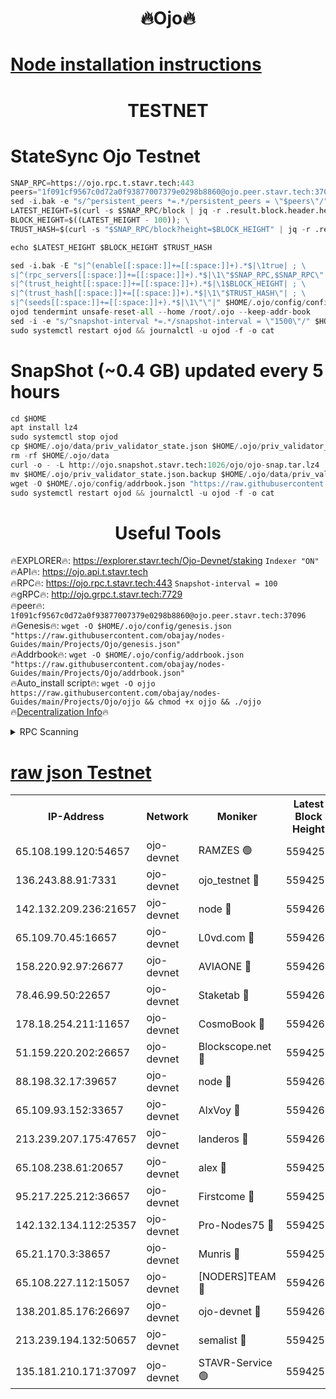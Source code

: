 <h1 align="center"> 🔥Ojo🔥</h1>

[Node installation instructions](https://github.com/obajay/nodes-Guides/tree/main/Projects/Ojo)
=

<h1 align="center"> TESTNET</h1>

# StateSync Ojo Testnet
```python
SNAP_RPC=https://ojo.rpc.t.stavr.tech:443
peers="1f091cf9567c0d72a0f93877007379e0298b8860@ojo.peer.stavr.tech:37096"
sed -i.bak -e "s/^persistent_peers *=.*/persistent_peers = \"$peers\"/" $HOME/.ojo/config/config.toml
LATEST_HEIGHT=$(curl -s $SNAP_RPC/block | jq -r .result.block.header.height); \
BLOCK_HEIGHT=$((LATEST_HEIGHT - 100)); \
TRUST_HASH=$(curl -s "$SNAP_RPC/block?height=$BLOCK_HEIGHT" | jq -r .result.block_id.hash)

echo $LATEST_HEIGHT $BLOCK_HEIGHT $TRUST_HASH

sed -i.bak -E "s|^(enable[[:space:]]+=[[:space:]]+).*$|\1true| ; \
s|^(rpc_servers[[:space:]]+=[[:space:]]+).*$|\1\"$SNAP_RPC,$SNAP_RPC\"| ; \
s|^(trust_height[[:space:]]+=[[:space:]]+).*$|\1$BLOCK_HEIGHT| ; \
s|^(trust_hash[[:space:]]+=[[:space:]]+).*$|\1\"$TRUST_HASH\"| ; \
s|^(seeds[[:space:]]+=[[:space:]]+).*$|\1\"\"|" $HOME/.ojo/config/config.toml
ojod tendermint unsafe-reset-all --home /root/.ojo --keep-addr-book
sed -i -e "s/^snapshot-interval *=.*/snapshot-interval = \"1500\"/" $HOME/.ojo/config/app.toml
sudo systemctl restart ojod && journalctl -u ojod -f -o cat
```
# SnapShot (~0.4 GB) updated every 5 hours
```python
cd $HOME
apt install lz4
sudo systemctl stop ojod
cp $HOME/.ojo/data/priv_validator_state.json $HOME/.ojo/priv_validator_state.json.backup
rm -rf $HOME/.ojo/data
curl -o - -L http://ojo.snapshot.stavr.tech:1026/ojo/ojo-snap.tar.lz4 | lz4 -c -d - | tar -x -C $HOME/.ojo --strip-components 2
mv $HOME/.ojo/priv_validator_state.json.backup $HOME/.ojo/data/priv_validator_state.json
wget -O $HOME/.ojo/config/addrbook.json "https://raw.githubusercontent.com/obajay/nodes-Guides/main/Projects/Ojo/addrbook.json"
sudo systemctl restart ojod && journalctl -u ojod -f -o cat
```
 <h1 align="center"> Useful Tools</h1>

🔥EXPLORER🔥:        https://explorer.stavr.tech/Ojo-Devnet/staking        `Indexer "ON"` \
🔥API🔥:                     https://ojo.api.t.stavr.tech \
🔥RPC🔥:                    https://ojo.rpc.t.stavr.tech:443              `Snapshot-interval = 100` \
🔥gRPC🔥:                  http://ojo.grpc.t.stavr.tech:7729 \
🔥peer🔥:                   `1f091cf9567c0d72a0f93877007379e0298b8860@ojo.peer.stavr.tech:37096` \
🔥Genesis🔥:    ```wget -O $HOME/.ojo/config/genesis.json "https://raw.githubusercontent.com/obajay/nodes-Guides/main/Projects/Ojo/genesis.json"``` \
🔥Addrbook🔥:    ```wget -O $HOME/.ojo/config/addrbook.json "https://raw.githubusercontent.com/obajay/nodes-Guides/main/Projects/Ojo/addrbook.json"``` \
🔥Auto_install script🔥: ```wget -O ojjo https://raw.githubusercontent.com/obajay/nodes-Guides/main/Projects/Ojo/ojjo && chmod +x ojjo && ./ojjo``` \
🔥[Decentralization Info](https://github.com/obajay/StateSync-snapshots/tree/main/Projects/Ojo/Decentralization)🔥



<details>
<summary>RPC Scanning</summary>

<h2 align="center"> We scan nodes in real time every 4 hours. And we provide the final result of RPC endpoints.
We cannot influence the operation of these nodes in any way. </h2>


```python
If Voting Power is higher than 0 --> then the Node is a validator of the network and may be subject to attack and be a potential threat to the chain.
```
```python
We marked such validators with a red symbol
```

</details>

[raw json Testnet](https://rpc-check.ojot.stavr.tech/ojot/rpc-ojot-result.json)
=


<table><tr><th>IP-Address</th><th>Network</th><th>Moniker</th><th>Latest Block Height</th><th>Earliest Block Height</th><th>Catching Up</th><th>Tx Index</th><th>Voting Power</th><th>Scan Time</th></tr><tr><td>65.108.199.120:54657</td><td>ojo-devnet</td><td>RAMZES 🟢</td><td>5594257</td><td>306156</td><td>False</td><td>on</td><td>0</td><td>2024-02-25T00:30:25.085569528UTC</td></tr><tr><td>136.243.88.91:7331</td><td>ojo-devnet</td><td>ojo_testnet 🔴</td><td>5594259</td><td>308845</td><td>False</td><td>on</td><td>1000</td><td>2024-02-25T00:30:33.579571012UTC</td></tr><tr><td>142.132.209.236:21657</td><td>ojo-devnet</td><td>node 🔴</td><td>5594261</td><td>350001</td><td>False</td><td>on</td><td>1999</td><td>2024-02-25T00:30:47.211187866UTC</td></tr><tr><td>65.109.70.45:16657</td><td>ojo-devnet</td><td>L0vd.com 🔴</td><td>5594263</td><td>695918</td><td>False</td><td>off</td><td>998</td><td>2024-02-25T00:30:55.246685341UTC</td></tr><tr><td>158.220.92.97:26677</td><td>ojo-devnet</td><td>AVIAONE 🔴</td><td>5594260</td><td>2754001</td><td>False</td><td>on</td><td>19926</td><td>2024-02-25T00:30:42.144724684UTC</td></tr><tr><td>78.46.99.50:22657</td><td>ojo-devnet</td><td>Staketab 🔴</td><td>5594263</td><td>4254801</td><td>False</td><td>on</td><td>1276</td><td>2024-02-25T00:30:55.502391613UTC</td></tr><tr><td>178.18.254.211:11657</td><td>ojo-devnet</td><td>CosmoBook 🔴</td><td>5594262</td><td>4392001</td><td>False</td><td>off</td><td>1047</td><td>2024-02-25T00:30:49.600440194UTC</td></tr><tr><td>51.159.220.202:26657</td><td>ojo-devnet</td><td>Blockscope.net 🔴</td><td>5594257</td><td>4425001</td><td>False</td><td>on</td><td>1957</td><td>2024-02-25T00:30:24.166246258UTC</td></tr><tr><td>88.198.32.17:39657</td><td>ojo-devnet</td><td>node 🔴</td><td>5594262</td><td>4710001</td><td>False</td><td>on</td><td>99638</td><td>2024-02-25T00:30:49.862802334UTC</td></tr><tr><td>65.109.93.152:33657</td><td>ojo-devnet</td><td>AlxVoy 🔴</td><td>5594261</td><td>4943001</td><td>False</td><td>on</td><td>4491415</td><td>2024-02-25T00:30:46.934048994UTC</td></tr><tr><td>213.239.207.175:47657</td><td>ojo-devnet</td><td>landeros 🔴</td><td>5594260</td><td>4967924</td><td>False</td><td>off</td><td>11083</td><td>2024-02-25T00:30:42.397530950UTC</td></tr><tr><td>65.108.238.61:20657</td><td>ojo-devnet</td><td>alex 🔴</td><td>5594257</td><td>5131001</td><td>False</td><td>on</td><td>11359</td><td>2024-02-25T00:30:24.606285032UTC</td></tr><tr><td>95.217.225.212:36657</td><td>ojo-devnet</td><td>Firstcome 🔴</td><td>5594258</td><td>5251946</td><td>False</td><td>on</td><td>13566</td><td>2024-02-25T00:30:31.175949778UTC</td></tr><tr><td>142.132.134.112:25357</td><td>ojo-devnet</td><td>Pro-Nodes75 🔴</td><td>5594258</td><td>5494258</td><td>False</td><td>on</td><td>24651</td><td>2024-02-25T00:30:28.443613563UTC</td></tr><tr><td>65.21.170.3:38657</td><td>ojo-devnet</td><td>Munris 🔴</td><td>5594258</td><td>5494258</td><td>False</td><td>off</td><td>20123</td><td>2024-02-25T00:30:30.816228382UTC</td></tr><tr><td>65.108.227.112:15057</td><td>ojo-devnet</td><td>[NODERS]TEAM 🔴</td><td>5594263</td><td>5494263</td><td>False</td><td>off</td><td>9999</td><td>2024-02-25T00:30:54.637989733UTC</td></tr><tr><td>138.201.85.176:26697</td><td>ojo-devnet</td><td>ojo-devnet 🔴</td><td>5594263</td><td>5494263</td><td>False</td><td>on</td><td>1000024000</td><td>2024-02-25T00:30:54.926145598UTC</td></tr><tr><td>213.239.194.132:50657</td><td>ojo-devnet</td><td>semalist 🔴</td><td>5594257</td><td>5540522</td><td>False</td><td>on</td><td>21037</td><td>2024-02-25T00:30:25.362279767UTC</td></tr><tr><td>135.181.210.171:37097</td><td>ojo-devnet</td><td>STAVR-Service 🟢</td><td>5594257</td><td>5592001</td><td>False</td><td>on</td><td>0</td><td>2024-02-25T00:30:26.051782720UTC</td></tr></table>
